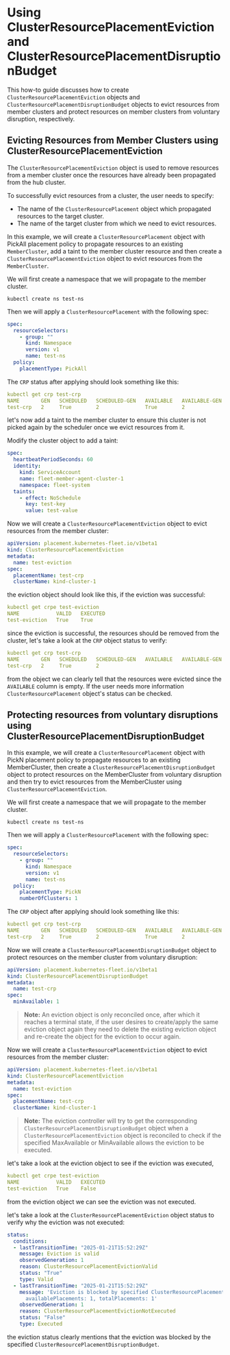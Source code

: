 # Using ClusterResourcePlacementEviction and ClusterResourcePlacementDisruptionBudget

This how-to guide discusses how to create `ClusterResourcePlacementEviction` objects and `ClusterResourcePlacementDisruptionBudget` objects to evict resources from member clusters and protect resources on member clusters from voluntary disruption, respectively.

## Evicting Resources from Member Clusters using ClusterResourcePlacementEviction

The `ClusterResourcePlacementEviction` object is used to remove resources from a member cluster once the resources have already been propagated from the hub cluster.

To successfully evict resources from a cluster, the user needs to specify:
- The name of the `ClusterResourcePlacement` object which propagated resources to the target cluster.
- The name of the target cluster from which we need to evict resources.

In this example, we will create a `ClusterResourcePlacement` object with PickAll placement policy to propagate resources to an existing `MemberCluster`, add a taint to the member cluster 
resource and then create a `ClusterResourcePlacementEviction` object to evict resources from the `MemberCluster`.

We will first create a namespace that we will propagate to the member cluster.

```
kubectl create ns test-ns
```

Then we will apply a `ClusterResourcePlacement` with the following spec:

```yaml
spec:
  resourceSelectors:
    - group: ""
      kind: Namespace
      version: v1          
      name: test-ns
  policy:
    placementType: PickAll
```

The `CRP` status after applying should look something like this:

```yaml
kubectl get crp test-crp
NAME       GEN   SCHEDULED   SCHEDULED-GEN   AVAILABLE   AVAILABLE-GEN   AGE
test-crp   2     True        2               True        2               5m49s
```

let's now add a taint to the member cluster to ensure this cluster is not picked again by the scheduler once we evict resources from it.

Modify the cluster object to add a taint:

```yaml
spec:
  heartbeatPeriodSeconds: 60
  identity:
    kind: ServiceAccount
    name: fleet-member-agent-cluster-1
    namespace: fleet-system
  taints:
    - effect: NoSchedule
      key: test-key
      value: test-value
```

Now we will create a `ClusterResourcePlacementEviction` object to evict resources from the member cluster:

```yaml
apiVersion: placement.kubernetes-fleet.io/v1beta1
kind: ClusterResourcePlacementEviction
metadata:
  name: test-eviction
spec:
  placementName: test-crp
  clusterName: kind-cluster-1
```

the eviction object should look like this, if the eviction was successful:

```yaml
kubectl get crpe test-eviction
NAME            VALID   EXECUTED
test-eviction   True    True
```

since the eviction is successful, the resources should be removed from the cluster, let's take a look at the `CRP` object status to verify:

```yaml
kubectl get crp test-crp
NAME       GEN   SCHEDULED   SCHEDULED-GEN   AVAILABLE   AVAILABLE-GEN   AGE
test-crp   2     True        2                                           15m
```

from the object we can clearly tell that the resources were evicted since the `AVAILABLE` column is empty. If the user needs more information `ClusterResourcePlacement` object's status can be checked.

## Protecting resources from voluntary disruptions using ClusterResourcePlacementDisruptionBudget

In this example, we will create a `ClusterResourcePlacement` object with PickN placement policy to propagate resources to an existing MemberCluster,
then create a `ClusterResourcePlacementDisruptionBudget` object to protect resources on the MemberCluster from voluntary disruption and 
then try to evict resources from the MemberCluster using `ClusterResourcePlacementEviction`.

We will first create a namespace that we will propagate to the member cluster.

```
kubectl create ns test-ns
```

Then we will apply a `ClusterResourcePlacement` with the following spec:

```yaml
spec:
  resourceSelectors:
    - group: ""
      kind: Namespace
      version: v1
      name: test-ns
  policy:
    placementType: PickN
    numberOfClusters: 1
```

The `CRP` object after applying should look something like this:

```yaml
kubectl get crp test-crp
NAME       GEN   SCHEDULED   SCHEDULED-GEN   AVAILABLE   AVAILABLE-GEN   AGE
test-crp   2     True        2               True        2               8s
```

Now we will create a `ClusterResourcePlacementDisruptionBudget` object to protect resources on the member cluster from voluntary disruption:

```yaml
apiVersion: placement.kubernetes-fleet.io/v1beta1
kind: ClusterResourcePlacementDisruptionBudget
metadata:
  name: test-crp
spec:
  minAvailable: 1
```

> **Note:** An eviction object is only reconciled once, after which it reaches a terminal state, if the user desires to create/apply the same eviction object again they need to delete the existing eviction object and re-create the object for the eviction to occur again.

Now we will create a `ClusterResourcePlacementEviction` object to evict resources from the member cluster:

```yaml
apiVersion: placement.kubernetes-fleet.io/v1beta1
kind: ClusterResourcePlacementEviction
metadata:
  name: test-eviction
spec:
  placementName: test-crp
  clusterName: kind-cluster-1
```

> **Note:** The eviction controller will try to get the corresponding `ClusterResourcePlacementDisruptionBudget` object when a `ClusterResourcePlacementEviction` object is reconciled to check if the specified MaxAvailable or MinAvailable allows the eviction to be executed.

let's take a look at the eviction object to see if the eviction was executed,

```yaml
kubectl get crpe test-eviction
NAME            VALID   EXECUTED
test-eviction   True    False
```

from the eviction object we can see the eviction was not executed.

let's take a look at the `ClusterResourcePlacementEviction` object status to verify why the eviction was not executed:

```yaml
status:
  conditions:
  - lastTransitionTime: "2025-01-21T15:52:29Z"
    message: Eviction is valid
    observedGeneration: 1
    reason: ClusterResourcePlacementEvictionValid
    status: "True"
    type: Valid
  - lastTransitionTime: "2025-01-21T15:52:29Z"
    message: 'Eviction is blocked by specified ClusterResourcePlacementDisruptionBudget,
      availablePlacements: 1, totalPlacements: 1'
    observedGeneration: 1
    reason: ClusterResourcePlacementEvictionNotExecuted
    status: "False"
    type: Executed
```

the eviction status clearly mentions that the eviction was blocked by the specified `ClusterResourcePlacementDisruptionBudget`.